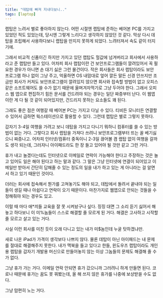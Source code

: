 ```yaml
---
title: "데탑에 빠져 지내다보니.."
tags: [laptop]
---
```


랩탑은 느려서 별로 좋아하지 않는다. 어떤 시절엔 랩탑에 준하는 베어본 PC를 가지고 있었던 적도 있었는데, 당시엔 그렇게 느리다고 생각하지 않았던 것 같다. 막상 다시 데탑을 조립해서 사용하다보니 랩탑을 만지지 못하게 되었다. 느려터져서 속도 같이 터지기에.

그래서 비교적 신품이긴 하지만 가지고 있던 랩탑도 헐값에 넘겨버리고 회사에서 사용하라고 준 랩탑만 들고 있다. 어차피 회사 랩탑이란 건 보안프로그램들이 깔려있어서 꼭 필요한 경우가 아니면 손 대기 싫은 그런 물건이다. 작은 회사들은 회사 랩탑이라도 보안 프로그램 하나 없이 그냥 주고, 억울하면 OS 내맘대로 엎어 깔든 말든 신경 안쓰지만 조금만 회사가 커져도 보안프로그램이 깔려있지 않으면 회사와 접속할 방법이 없고 오피스 같은 소프트웨어도 쓸 수가 없기 때문에 울며겨자먹기로 그냥 두어야 한다. 그래서 오피스 웹 앱으로 편집하기 힘든 문서를 건드려야 되는 경우는 일단 짜증부터 난다. 이 웹앱이란 게 다 될 것 같이 되어있지만, 건드리지 못하는 요소들도 꽤 된다. 

그래도 좋은 점은 여행갈 때 베어본 PC는 가지고 다닐 수 있다. 티비든 모니터든 연결할 수 있어서 급하면 웍스테이션으로 활용할 수 있다. 그런데 랩탑은 별로 그렇지 못하다. 

갑자기 3-4일 여행을 가려고 보니 데탑을 가지고 다니기 뭐하니 컴퓨터를 쓸 수 있는 방법이 없는 거다. 그렇다고 회사 랩탑을 가져다 쓰려니 보안프로그램부터 뜨는 꼴 베기싫으니 짜증나고. 어차피 인터넷/컴퓨터 중독이니 2-3일 끊어볼 겸 랩탑 없이 여행을 갈까도 생각 되는데, 그러자니 아이패드라도 한 장 들고 있어야 될 것만 같고 그런 거다.

휴가 내고 놀겠다는데도 인터넷으로 이메일로 연락이 가능해야 한다고 주장하는 것은 놀고 있어도 일은 해야 된다고 하는 말과 같다. 그 말은 그냥 인터넷에 연결이 되어있고 이 메일만 받아서 간단히 답해줄 수 있는 정도의 일을 내가 하고 있는 게 아니라는 걸 알면서 하고 있기 때문인 것이다. 

더러는 회사에 접속해서 뭔가를 고쳐놓기도 해야 되고, 데탑에서 돌려서 끝내야 되는 일들이 생길 때나 아쉽다고 연락이 오기 때문이다. 마찬가지로 웹앱으로 안되는 것들을 수정해줘야 되는 경우도 있고.

이럴 때 마다 애*끼들 교육을 잘 못 시켜놨구나 싶다. 징징 대면 그 소리 듣기 싫어서 해놓고 하다보니 이 미%놈들이 스스로 해결할 줄 모르게 된 거다. 해결은 고사하고 시작할 줄 모르고 살고 있는 거다. 

사실 이런 회사를 미친 듯이 오래 다니고 있는 내가 미$놈인데 누굴 탓하겠냐만.

새로 나온 iPad가 가격이 생각보다 나쁘지 않다. 물론 데탑이 아닌 아이패드는 내 문제를 절대로 해결해주지 못한다. 내가 맥북을 들고 있다고 한들, 윈도우즈 랩탑이라도 개인용 랩탑을 갑자기 개발용 머신으로 만들어놓지 않는 이상 그놈들의 문제도 해결해 줄 수가 없다.

그냥 휴가 가는 거다. 이메일 연락 안되면 휴가 갔으니까 그러려니 하게 만들면 된다. 코로나 때문에 휴가는 꿈도 못 꿔봤는데, 올 해 쓰지 않은 휴가를 나중에 보상받을 수도 없다.

그냥 맘편히 노는 거다. 

